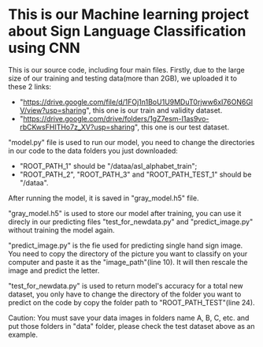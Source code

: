# This is our Machine learning project about Sign Language Classification using CNN 

This is our source code, including four main files. 
Firstly, due to the large size of our training and testing data(more than 2GB), we uploaded it to these 2 links:
- "https://drive.google.com/file/d/1FOj1n1BoU1U9MDuT0rjww6xI76ON6GlV/view?usp=sharing", this one is our train and validity dataset.
- "https://drive.google.com/drive/folders/1gZ7esm-I1as9vo-rbCKwsFHITHo7z_XV?usp=sharing", this one is our test dataset.

"model.py" file is used to run our model, you need to change the directories in our code to the data folders you just downloaded: 
- "ROOT_PATH_1" should be "/dataa/asl_alphabet_train";
- "ROOT_PATH_2", "ROOT_PATH_3" and "ROOT_PATH_TEST_1" should be "/dataa".

After running the model, it is saved in "gray_model.h5" file.

"gray_model.h5" is used to store our model after training, you can use it direcly in our predicting files "test_for_newdata.py" and "predict_image.py" without training the model again.

"predict_image.py" is the fie used for predicting single hand sign image. You need to copy the directory of the picture you want to classify on your computer and paste it as the "image_path"(line 10). It will then rescale the image and predict the letter.

"test_for_newdata.py" is used to return model's accuracy for a total new dataset, you only have to change the directory of the folder you want to predict on the code by copy the folder path to "ROOT_PATH_TEST"(line 24).

Caution: You must save your data images in folders name A, B, C, etc. and put those folders in "data" folder, please check the test dataset above as an example.
